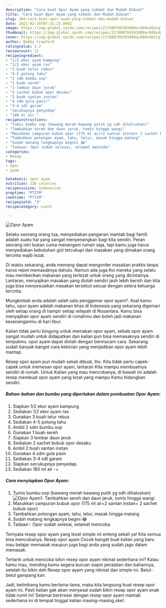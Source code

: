 ```yaml
---
description: "Cara buat Opor Ayam yang nikmat dan Mudah Dibuat"
title: "Cara buat Opor Ayam yang nikmat dan Mudah Dibuat"
slug: 384-cara-buat-opor-ayam-yang-nikmat-dan-mudah-dibuat
date: 2021-02-16T07:31:23.099Z
image: https://img-global.cpcdn.com/recipes/21780076b393d09a/680x482cq70/opor-ayam-foto-resep-utama.jpg
thumbnail: https://img-global.cpcdn.com/recipes/21780076b393d09a/680x482cq70/opor-ayam-foto-resep-utama.jpg
cover: https://img-global.cpcdn.com/recipes/21780076b393d09a/680x482cq70/opor-ayam-foto-resep-utama.jpg
author: Bobby Crawford
ratingvalue: 3.2
reviewcount: 11
recipeingredient:
- "1/2 ekor ayam kampung"
- "1/2 ekor ayam ras"
- "3 buah telur rebus"
- "4-5 potong tahu"
- "2 sdm bumbu sop"
- "1 buah sereh"
- "3 lembar daun jeruk"
- "2 sachet bubuk opor desaku"
- "2 buah santan instan"
- "4 sdm gula pasir"
- "3-4 sdt garam"
- "secukupnya penyedap"
- "180 ml air "
recipeinstructions:
- "Tumis bumbu sop (bawang merah bawang putih yg sdh dihaluskan)"
- "Tambahkan sereh dan daun jeruk, tumis hingga wangi"
- "Masukkan campuran bubuk opor (175 ml air+2 santan instan+ 2 sachet bubuk opor)"
- "Tambahkan potongan ayam, tahu, telur, masak hingga matang"
- "Sudah matang lengkapnya begini 😂"
- "Tadaaa✨ Opor sudah selesai, selamat mencoba"
categories:
- Resep
tags:
- opor
- ayam

katakunci: opor ayam 
nutrition: 236 calories
recipecuisine: Indonesian
preptime: "PT37M"
cooktime: "PT31M"
recipeyield: "3"
recipecategory: Lunch

---
```



![Opor Ayam](https://img-global.cpcdn.com/recipes/21780076b393d09a/680x482cq70/opor-ayam-foto-resep-utama.jpg)

Selaku seorang orang tua, menyediakan panganan mantab bagi famili adalah suatu hal yang sangat menyenangkan bagi kita sendiri. Peran seorang istri bukan cuma menangani rumah saja, tapi kamu juga harus menyediakan kebutuhan gizi tercukupi dan masakan yang dimakan orang tercinta wajib lezat.

Di waktu  sekarang, anda memang dapat mengorder masakan praktis tanpa harus repot memasaknya dahulu. Namun ada juga lho mereka yang selalu mau memberikan makanan yang terlezat untuk orang yang dicintainya. Lantaran, menyajikan masakan yang diolah sendiri jauh lebih bersih dan kita juga bisa menyesuaikan masakan tersebut sesuai dengan selera keluarga tercinta. 



Mungkinkah anda adalah salah satu penggemar opor ayam?. Asal kamu tahu, opor ayam adalah makanan khas di Indonesia yang sekarang digemari oleh setiap orang di hampir setiap wilayah di Nusantara. Kamu bisa menyajikan opor ayam sendiri di rumahmu dan boleh jadi makanan kesenanganmu di hari libur.

Kalian tidak perlu bingung untuk memakan opor ayam, sebab opor ayam sangat mudah untuk didapatkan dan kalian pun bisa memasaknya sendiri di tempatmu. opor ayam dapat diolah dengan bermacam cara. Sekarang sudah banyak banget cara kekinian yang menjadikan opor ayam lebih mantap.

Resep opor ayam pun mudah sekali dibuat, lho. Kita tidak perlu capek-capek untuk memesan opor ayam, lantaran Kita mampu membuatnya sendiri di rumah. Untuk Kalian yang mau mencobanya, di bawah ini adalah resep membuat opor ayam yang lezat yang mampu Kamu hidangkan sendiri.

<!--inarticleads1-->

##### Bahan-bahan dan bumbu yang diperlukan dalam pembuatan Opor Ayam:

1. Siapkan 1/2 ekor ayam kampung
1. Sediakan 1/2 ekor ayam ras
1. Gunakan 3 buah telur rebus
1. Sediakan 4-5 potong tahu
1. Ambil 2 sdm bumbu sop
1. Gunakan 1 buah sereh
1. Siapkan 3 lembar daun jeruk
1. Sediakan 2 sachet bubuk opor desaku
1. Ambil 2 buah santan instan
1. Gunakan 4 sdm gula pasir
1. Sediakan 3-4 sdt garam
1. Siapkan secukupnya penyedap
1. Sediakan 180 ml air -+




<!--inarticleads2-->

##### Cara menyiapkan Opor Ayam:

1. Tumis bumbu sop (bawang merah bawang putih yg sdh dihaluskan)
<img src="https://img-global.cpcdn.com/steps/6b44df428a90c145/160x128cq70/opor-ayam-langkah-memasak-1-foto.jpg" alt="Opor Ayam">1. Tambahkan sereh dan daun jeruk, tumis hingga wangi
1. Masukkan campuran bubuk opor (175 ml air+2 santan instan+ 2 sachet bubuk opor)
1. Tambahkan potongan ayam, tahu, telur, masak hingga matang
1. Sudah matang lengkapnya begini 😂
1. Tadaaa✨ Opor sudah selesai, selamat mencoba




Ternyata resep opor ayam yang lezat simple ini enteng sekali ya! Kita semua bisa mencobanya. Resep opor ayam Cocok banget buat kalian yang baru mau belajar memasak maupun juga bagi anda yang sudah jago dalam memasak.

Tertarik untuk mencoba bikin resep opor ayam nikmat sederhana ini? Kalau kamu mau, mending kamu segera buruan siapin peralatan dan bahannya, setelah itu bikin deh Resep opor ayam yang nikmat dan simple ini. Betul-betul gampang kan. 

Jadi, ketimbang kamu berlama-lama, maka kita langsung buat resep opor ayam ini. Pasti kalian gak akan menyesal sudah bikin resep opor ayam enak tidak rumit ini! Selamat berkreasi dengan resep opor ayam mantab sederhana ini di tempat tinggal kalian masing-masing,oke!.

